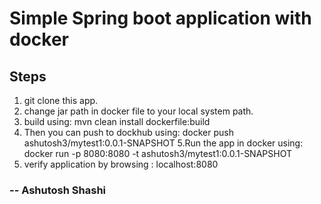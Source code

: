 # Simple Spring boot application with docker

## Steps
1. git clone this app.
2. change jar path in docker file to your local system path.
3. build using:
    mvn clean install dockerfile:build      
4. Then you can push to dockhub using:
    docker push ashutosh3/mytest1:0.0.1-SNAPSHOT 
5.Run the app in docker using:
    docker run -p 8080:8080 -t ashutosh3/mytest1:0.0.1-SNAPSHOT
6. verify application by browsing :
    localhost:8080

### -- Ashutosh Shashi
